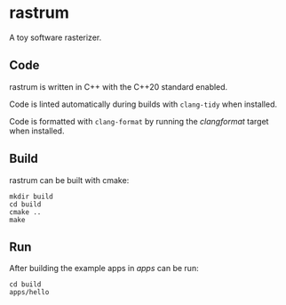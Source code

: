 # rastrum

A toy software rasterizer.

## Code

rastrum is written in C++ with the C++20 standard enabled.

Code is linted automatically during builds with `clang-tidy` when installed.

Code is formatted with `clang-format` by running the *clangformat* target
when installed.

## Build

rastrum can be built with cmake:

```
mkdir build
cd build
cmake ..
make
```

## Run

After building the example apps in *apps* can be run:

```
cd build
apps/hello
```